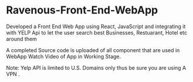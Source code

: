 # Ravenous-Front-End-WebApp
Developed a Front End Web App using React, JavaScript and integrating it with YELP Api to let the user search best Businesses, Restuarant, Hotel etc around them

A completed Source code is uploaded of all component that are used in WebApp
Watch Video of App in Working Stage.

Note: Yelp API is limited to U.S. Domains only thus be sure you are using A VPN .
